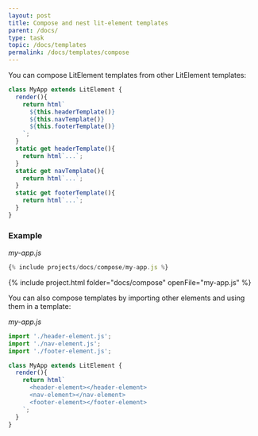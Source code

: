 ```yaml
---
layout: post
title: Compose and nest lit-element templates
parent: /docs/
type: task
topic: /docs/templates
permalink: /docs/templates/compose
---
```


You can compose LitElement templates from other LitElement templates:

```js
class MyApp extends LitElement {
  render(){
    return html`
      ${this.headerTemplate()}
      ${this.navTemplate()}
      ${this.footerTemplate()}
    `;
  }
  static get headerTemplate(){
    return html`...`;
  }
  static get navTemplate(){
    return html`...`;
  }
  static get footerTemplate(){
    return html`...`;
  }
}
```

### Example

_my-app.js_

```js
{% include projects/docs/compose/my-app.js %}
```

{% include project.html folder="docs/compose" openFile="my-app.js" %}

You can also compose templates by importing other elements and using them in a template:

_my-app.js_

```js
import './header-element.js';
import './nav-element.js';
import './footer-element.js';

class MyApp extends LitElement {
  render(){
    return html`
      <header-element></header-element>
      <nav-element></nav-element>
      <footer-element></footer-element>
    `;
  }
}
```
